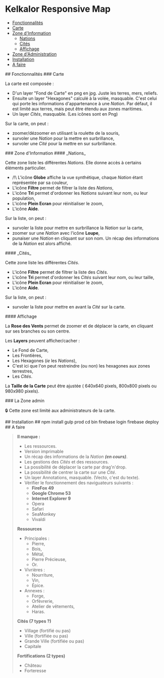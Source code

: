 # Kelkalor Responsive Map

 - [Fonctionnalités](#Fonc)
  - [Carte](#Carte)
  - [Zone d'Information](#Info)
    - [Nations](#Nations)
    - [Cités](#Cities)
    - [Affichage](#Aff)
  - [Zone d'Administration](#Admin)
 - [Installation](#Install)
 - [A faire](#Todo)

<a name="Fonc"/>
## Fonctionnalités

<a name="Carte"/>
### Carte

La carte est composée :

 - D'un layer "Fond de Carte" en png en jpg. Juste les terres, mers, reliefs. 
 - Ensuite un layer "Hexagones" calculé à la volée, masquable. C'est celui qui porte les informations d'appartenance à une _Nation_. Par défaut, il est limité aux terres, mais peut être étendu aux zones maritimes.
 - Un layer _Cités_, masquable. (Les icônes sont en Png)

Sur la carte, on peut :

 - zoomer/dézoomer en utilisant la roulette de la souris,
 - survoler une _Nation_ pour la mettre en surbrillance,
 - survoler une _Cité_ pour la mettre en sur surbrillance.

<a name="Info"/>
### Zone d'Information

<a name="Nations"/>
#### _Nations_

Cette zone liste les différentes _Nations_. Elle donne accès à certains éléments particulier.

 - /!\ L'icône **Globe** affiche la vue synthétique, chaque _Nation_ étant représentée par sa couleur,
 - L'icône **Filtre** permet de filtrer la liste des _Nations_,
 - L'icône **Tri** permet d'ordonner les _Nations_ suivant leur nom, ou leur population,
 - L'icône **Plein Ecran** pour réinitialiser le zoom,
 - L'icône **Aide**.

Sur la liste, on peut :

 - survoler la liste pour mettre en surbrillance la _Nation_ sur la carte,
 - zoomer sur une _Nation_ avec l'icône **Loupe**,
 - punaiser une _Nation_ en cliquant sur son nom. Un récap des informations de la _Nation_ est alors affiché.

<a name="Cities"/>
#### _Cités_

Cette zone liste les différentes _Cités_.

 - L'icône **Filtre** permet de filtrer la liste des _Cités_.
 - L'icône **Tri** permet d'ordonner les _Cités_ suivant leur nom, ou leur taille,
 - L'icône **Plein Ecran** pour réinitialiser le zoom,
 - L'icône **Aide**.

Sur la liste, on peut :

 - survoler la liste pour mettre en avant la _Cité_ sur la carte.

<a name="Aff"/>
#### Affichage

La **Rose des Vents** permet de zoomer et de déplacer la carte, en cliquant sur ses branches ou son centre.

Les **Layers** peuvent afficher/cacher :

 - Le Fond de Carte,
 - Les Frontières,
 - Les Hexagones (_ie_ les _Nations_),
  - C'est ici que l'on peut restreindre (ou non) les hexagones aux zones terrestres,
 - Les _Cités_.

La **Taille de la Carte** peut être ajustée ( 640x640 pixels, 800x800 pixels ou 980x980 pixels).

<a name="Admin"/>
### La Zone admin

 :lock: Cette zone est limité aux administrateurs de la carte.

<a name="Install"/>
## Installation ##
    npm install
    gulp prod
    cd bin
    firebase login
    firebase deploy

<a name="Todo"/>
## A faire

> **Il manque :**
> - Les ressources.
> - Version imprimable
> - Un récap des informations de la _Nation_ **_(en cours)_**.
> - Les gestions des _Cités_ et des ressources.  
> - La possibilité de déplacer la carte par drag'n'drop.
> - La possibilité de centrer la carte sur une _Cité_.  
> - Un layer Annotations, masquable. (Vecto, c'est du texte).
> - Vérifier le fonctionnement des naviguateurs suivants : 
>   - **FireFox 49**
>   - **Google Chrome 53**
>   - **Internet Explorer 9**
>   - Opera
>   - Safari
>   - SeaMonkey
>   - Vivaldi
>
>
> **Ressources**
> 
> - Principales :
>   - Pierre,
>   - Bois,
>   - Métal,
>   - Pierre Précieuse,
>   - Or.
> - Vivrières :
>   - Nourriture,
>   - Vin,
>   - Épice.
> - Annexes :
>   - Forge,
>   - Orfèvrerie,
>   - Atelier de vêtements,
>   - Haras.
>
> **Cités (7 types ?)**
>
> - Village (fortifié ou pas)
> - Ville (fortifiée ou pas)
> - Grande Ville (fortifiée ou pas)
> - Capitale
>
> **Fortifications (2 types)**
>
> - Château
> - Forteresse
